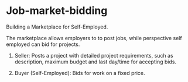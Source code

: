 # Job-market-bidding
Building a Marketplace for Self-Employed. 

The marketplace allows employers to to
post jobs, 
while perspective self employed can bid for projects. 

1. Seller​: Posts a project with detailed project requirements, such as description,
maximum budget and last day/time for accepting bids.

2. Buyer​ (Self-Employed): Bids for work on a fixed price.
